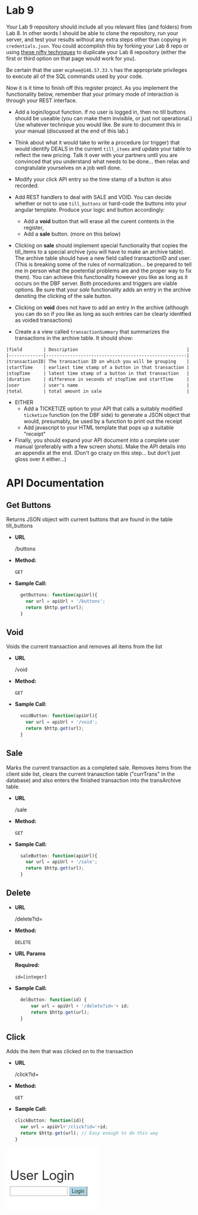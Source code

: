 # Lab 9

Your Lab 9 repository should include all you relevant files (and folders) from Lab 8.  In other words I should be able to clone the repository, run your server, and test your results without any extra steps other than copying in `credentials.json`. You could accomplish this by forking your Lab 8 repo or using [these nifty techniques](https://help.github.com/en/articles/duplicating-a-repository) to duplicate your Lab 8 repository (either the first or third option on that page would work for you). 

Be certain that the user `mcphee@146.57.33.%` has the appropriate privileges to execute all of the SQL commands used by your code.

Now it is it time to finish off this register project.  As you implement the functionality below, remember that your primary mode of interaction is through your REST interface.

* Add a login/logout function.  If no user is logged in, then no till buttons should be useable (you can make them invisible, or just not operational.)  Use whatever technique you would like.  Be sure to document this in your manual (discussed at the end of this lab.)
* Think about what it would take to write a procedure (or trigger) that would identify DEALS in the current `till_items` and update your table to reflect the new pricing.  Talk it over with your partners until you are convinced that you understand what needs to be done... then relax and congratulate yourselves on a job well done.
*  Modify your click API entry so the time stamp of a button is also recorded.
* Add REST handlers to deal with SALE and VOID.  You can decide whether or not to use `till_buttons` or hard-code the buttons into your angular template.  Produce your logic and button accordingly:

   * Add a **void** button that will erase all the curent contents in the register, 
   * Add a **sale** button.  (more on this below)

* Clicking on **sale** should implement special functionality that copies the till_items to a special archive (you will have to make an archive table).  The archive table should have a new field called transactionID and user.  (This is breaking some of the rules of normalization... be prepared to tell me in person what the poetential problems are and the proper way to fix them).  You can achieve this functionality however you like as long as it occurs on the DBF server.  Both procedures and triggers are viable options.  Be sure that your *sale* functionality adds an entry in the archive denoting the clicking of the sale button.
* Clicking on **void** does not have to add an entry in the archive (although you can do so if you like as long as such entries can be clearly identfied as voided transactions)
* Create a a view called `transactionSummary` that summarizes the transactions in the archive table.  It should show:

```
|field        | Description                                         |
|-------------|-----------------------------------------------------|
|transactionID| The transaction ID on which you will be grouping    |
|startTime    | earliest time stamp of a button in that transaction |
|stopTime     | latest time stamp of a button in that transaction   |
|duration     | difference in seconds of stopTime and startTime     |
|user         | user's name                                         |
|total        | total amount in sale                                |
```

* EITHER
   * Add a TICKETIZE option to your API that calls a suitably modified `ticketize` function (on the DBF side) to generate a JSON object that would, presumably, be used by a function to print out the receipt
   * Add javascript to your HTML template that pops up a suitable "receipt"
* Finally, you should expand your API document into a complete user manual (preferably with a few screen shots).  Make the API details into an appendix at the end.  (Don't go crazy on this step... but don't just gloss over it either...)

# API Documentation

**Get Buttons**
---
  Returns JSON object with current buttons that are found in the table till_buttons
* **URL**

  /buttons

* **Method:**

  `GET`

* **Sample Call:**

  ```javascript
    getButtons: function(apiUrl){
      var url = apiUrl + '/buttons';
      return $http.get(url);
    }
  ```
  
**Void**
---
  Voids the current transaction and removes all items from the list
* **URL**

  /void

* **Method:**

  `GET`

* **Sample Call:**
  ```javascript
    voidButton: function(apiUrl){
      var url = apiUrl + '/void';
      return $http.get(url);
    }
  ```
  
 **Sale**
---
  Marks the current transaction as a completed sale. Removes items from the client side list, clears the current tranasction table ("currTrans" in the database) and also enters the finished transaction into the transArchive table.
  
* **URL**

  /sale

* **Method:**

  `GET`

* **Sample Call:**
  ```javascript
    saleButton: function(apiUrl){
      var url = apiUrl + '/sale';
      return $http.get(url);
    }
  ```

  
**Delete**
----

* **URL**

  /delete?id=<itemId>

* **Method:**

  `DELETE`
  
*  **URL Params**

   **Required:**
 
   `id=[integer]`

* **Sample Call:**
  ```javascript
    delButton: function(id) {
        var url = apiUrl + '/delete?id='+ id;
        return $http.get(url);
    }
  ```
  
**Click**
---
  Adds the item that was clicked on to the transaction
  * **URL**

    /click?id=<itemId>

  * **Method:**

    `GET`

  * **Sample Call:**
    ```javascript
    clickButton: function(id){
      var url = apiUrl+'/click?id='+id;
      return $http.get(url); // Easy enough to do this way
    }
    ```
  
![Login Screen](/screenshots/login.png)

